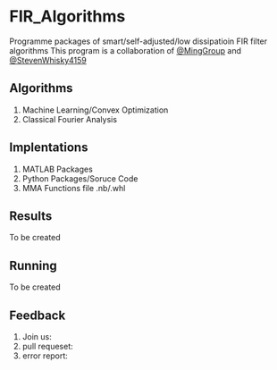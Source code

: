 # FIR_Algorithms
Programme packages of smart/self-adjusted/low dissipatioin FIR filter algorithms
This program is a collaboration of
[@MingGroup](https://github.com/MingGroup)
and 
[@StevenWhisky4159](https://github.com/StevenWhisky4159)

## Algorithms
1. Machine Learning/Convex Optimization
2. Classical Fourier Analysis

## Implentations
1. MATLAB Packages
2. Python Packages/Soruce Code
3. MMA Functions file .nb/.whl

## Results
To be created

## Running
To be created

## Feedback
1. Join us:
2. pull requeset:
3. error report:
